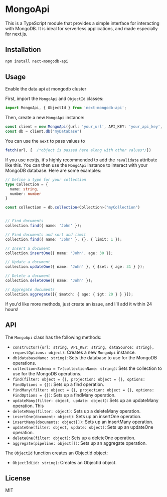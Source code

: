 # MongoApi

This is a TypeScript module that provides a simple interface for interacting with MongoDB. It is ideal for serverless applications, and made especially for next.js.

## Installation

```bash
npm install next-mongodb-api
```

## Usage

Enable the data api at mongodb cluster

First, import the `MongoApi` and `ObjectId` classes:

```typescript
import MongoApi, { ObjectId } from 'next-mongodb-api';
```

Then, create a new `MongoApi` instance:

```typescript
const client = new MongoApi({url: 'your_url', API_KEY: 'your_api_key', dataSource: 'your_data_source'}, {next: {revalidate: 300}});
const db = client.db("myDatabase")

```

You can use the `next` to pass values to 
```typescript 
fetch(url, {  /*object is passed here along with other values*/})
```

If you use nextjs, it's highly recommended to add the `revalidate` attribute like this.
You can then use the `MongoApi` instance to interact with your MongoDB database. Here are some examples:

```typescript
// Define a type for your collection
type Collection = {
  name: string,
  number: number
}

const collection = db.collection<Collection>("myCollection")


// Find documents
collection.find({ name: 'John' });

// Find documents and sort and limit
collection.find({ name: 'John' }, {}, { limit: 1 });

// Insert a document
collection.insertOne({ name: 'John', age: 30 });

// Update a document
collection.updateOne({ name: 'John' }, { $set: { age: 31 } });

// Delete a document
collection.deleteOne({ name: 'John' });

// Aggregate documents
collection.aggregate([{ $match: { age: { $gt: 20 } } }]);
```

If you'd like more methods, just create an issue, and I'll add it within 24 hours!

## API

The `MongoApi` class has the following methods:

- `constructor({url: string, API_KEY: string, dataSource: string}, requestOptions: object)`: Creates a new `MongoApi` instance.
- `db(databaseName: string)`: Sets the database to use for the MongoDB operations.
- `collection<Schema = T>(collectionName: string)`: Sets the collection to use for the MongoDB operations.
- `find(filter: object = {}, projection: object = {}, options: FindOptions = {})`: Sets up a find operation.
- `findMany(filter: object = {}, projection: object = {}, options: FindOptions = {})`: Sets up a findMany operation. 
- `updateMany(filter: object, update: object)`: Sets up an updateMany operation. This 
- `deleteMany(filter: object)`: Sets up a deleteMany operation. 
- `insertOne(document: object)`: Sets up an insertOne operation.
- `insertMany(documents: object[])`: Sets up an insertMany operation.
- `updateOne(filter: object, update: object)`: Sets up an updateOne operation.
- `deleteOne(filter: object)`: Sets up a deleteOne operation.
- `aggregate(pipeline: object[])`: Sets up an aggregate operation.

The `ObjectId` function creates an ObjectId object:

- `ObjectId(id: string)`: Creates an ObjectId object.

## License

MIT